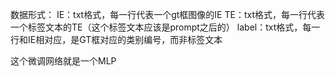 数据形式：
IE：txt格式，每一行代表一个gt框图像的IE
TE：txt格式，每一行代表一个标签文本的TE（这个标签文本应该是prompt之后的）
label：txt格式，每一行和IE相对应，是GT框对应的类别编号，而非标签文本

这个微调网络就是一个MLP